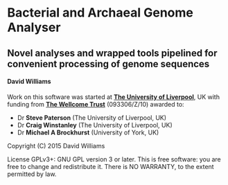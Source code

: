 # Bacterial and Archaeal Genome Analyser

## Novel analyses and wrapped tools pipelined for convenient processing of genome sequences

#### David Williams

Work on this software was started at [**The University of Liverpool**](https://www.liv.ac.uk), UK with funding from [**The Wellcome Trust**](http://www.wellcome.ac.uk/) (093306/Z/10) awarded to:

* Dr **Steve Paterson** (The University of Liverpool, UK)
* Dr **Craig Winstanley** (The University of Liverpool, UK)
* Dr **Michael A Brockhurst** (University of York, UK)


Copyright (C) 2015 David Williams

License GPLv3+: GNU GPL version 3 or later. This is free software: you are free to change and redistribute it. There is NO WARRANTY, to the extent permitted by law.
